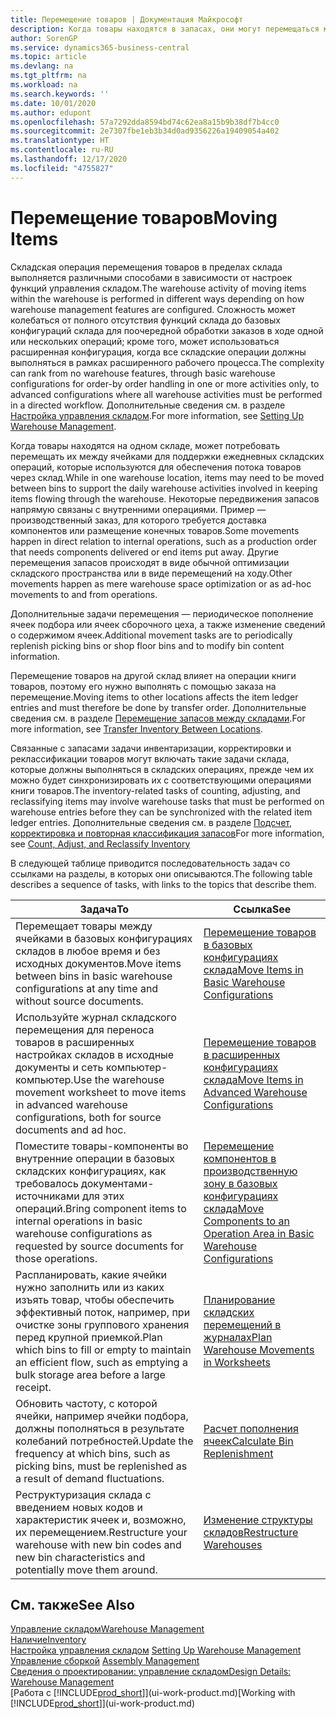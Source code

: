 ```yaml
---
title: Перемещение товаров | Документация Майкрософт
description: Когда товары находятся в запасах, они могут перемещаться между ячейками для поддержки ежедневных складских операций, которые используются для обеспечения потока товаров через склад. Некоторые передвижения запасов напрямую связаны с внутренними операциями. Пример — производственный заказ, для которого требуется доставка компонентов или размещение конечных товаров. Другие перемещения запасов происходят в виде обычной оптимизации складского пространства или в виде перемещений на ходу.
author: SorenGP
ms.service: dynamics365-business-central
ms.topic: article
ms.devlang: na
ms.tgt_pltfrm: na
ms.workload: na
ms.search.keywords: ''
ms.date: 10/01/2020
ms.author: edupont
ms.openlocfilehash: 57a7292dda8594bd74c62ea8a15b9b38df7b4cc0
ms.sourcegitcommit: 2e7307fbe1eb3b34d0ad9356226a19409054a402
ms.translationtype: HT
ms.contentlocale: ru-RU
ms.lasthandoff: 12/17/2020
ms.locfileid: "4755827"
---
```

# <a name="moving-items"></a><span data-ttu-id="30ade-105">Перемещение товаров</span><span class="sxs-lookup"><span data-stu-id="30ade-105">Moving Items</span></span>
<span data-ttu-id="30ade-106">Складская операция перемещения товаров в пределах склада выполняется различными способами в зависимости от настроек функций управления складом.</span><span class="sxs-lookup"><span data-stu-id="30ade-106">The warehouse activity of moving items within the warehouse is performed in different ways depending on how warehouse management features are configured.</span></span> <span data-ttu-id="30ade-107">Сложность может колебаться от полного отсутствия функций склада до базовых конфигураций склада для поочередной обработки заказов в ходе одной или нескольких операций; кроме того, может использоваться расширенная конфигурация, когда все складские операции должны выполняться в рамках расширенного рабочего процесса.</span><span class="sxs-lookup"><span data-stu-id="30ade-107">The complexity can rank from no warehouse features, through basic warehouse configurations for order-by order handling in one or more activities only, to advanced configurations where all warehouse activities must be performed in a directed workflow.</span></span> <span data-ttu-id="30ade-108">Дополнительные сведения см. в разделе [Настройка управления складом](warehouse-setup-warehouse.md).</span><span class="sxs-lookup"><span data-stu-id="30ade-108">For more information, see [Setting Up Warehouse Management](warehouse-setup-warehouse.md).</span></span>

<span data-ttu-id="30ade-109">Когда товары находятся на одном складе, может потребовать перемещать их между ячейками для поддержки ежедневных складских операций, которые используются для обеспечения потока товаров через склад.</span><span class="sxs-lookup"><span data-stu-id="30ade-109">While in one warehouse location, items may need to be moved between bins to support the daily warehouse activities involved in keeping items flowing through the warehouse.</span></span> <span data-ttu-id="30ade-110">Некоторые передвижения запасов напрямую связаны с внутренними операциями. Пример — производственный заказ, для которого требуется доставка компонентов или размещение конечных товаров.</span><span class="sxs-lookup"><span data-stu-id="30ade-110">Some movements happen in direct relation to internal operations, such as a production order that needs components delivered or end items put away.</span></span> <span data-ttu-id="30ade-111">Другие перемещения запасов происходят в виде обычной оптимизации складского пространства или в виде перемещений на ходу.</span><span class="sxs-lookup"><span data-stu-id="30ade-111">Other movements happen as mere warehouse space optimization or as ad-hoc movements to and from operations.</span></span>

<span data-ttu-id="30ade-112">Дополнительные задачи перемещения — периодическое пополнение ячеек подбора или ячеек сборочного цеха, а также изменение сведений о содержимом ячеек.</span><span class="sxs-lookup"><span data-stu-id="30ade-112">Additional movement tasks are to periodically replenish picking bins or shop floor bins and to modify bin content information.</span></span>

<span data-ttu-id="30ade-113">Перемещение товаров на другой склад влияет на операции книги товаров, поэтому его нужно выполнять с помощью заказа на перемещение.</span><span class="sxs-lookup"><span data-stu-id="30ade-113">Moving items to other locations affects the item ledger entries and must therefore be done by transfer order.</span></span> <span data-ttu-id="30ade-114">Дополнительные сведения см. в разделе [Перемещение запасов между складами](inventory-how-transfer-between-locations.md).</span><span class="sxs-lookup"><span data-stu-id="30ade-114">For more information, see [Transfer Inventory Between Locations](inventory-how-transfer-between-locations.md).</span></span>  

<span data-ttu-id="30ade-115">Связанные с запасами задачи инвентаризации, корректировки и реклассификации товаров могут включать такие задачи склада, которые должны выполняться в складских операциях, прежде чем их можно будет синхронизировать их с соответствующими операциями книги товаров.</span><span class="sxs-lookup"><span data-stu-id="30ade-115">The inventory-related tasks of counting, adjusting, and reclassifying items may involve warehouse tasks that must be performed on warehouse entries before they can be synchronized with the related item ledger entries.</span></span> <span data-ttu-id="30ade-116">Дополнительные сведения см. в разделе [Подсчет, корректировка и повторная классификация запасов](inventory-how-count-adjust-reclassify.md)</span><span class="sxs-lookup"><span data-stu-id="30ade-116">For more information, see [Count, Adjust, and Reclassify Inventory](inventory-how-count-adjust-reclassify.md)</span></span>  

 <span data-ttu-id="30ade-117">В следующей таблице приводится последовательность задач со ссылками на разделы, в которых они описываются.</span><span class="sxs-lookup"><span data-stu-id="30ade-117">The following table describes a sequence of tasks, with links to the topics that describe them.</span></span>   

|<span data-ttu-id="30ade-118">**Задача**</span><span class="sxs-lookup"><span data-stu-id="30ade-118">**To**</span></span>|<span data-ttu-id="30ade-119">**Ссылка**</span><span class="sxs-lookup"><span data-stu-id="30ade-119">**See**</span></span>|  
|------------|-------------|  
|<span data-ttu-id="30ade-120">Перемещает товары между ячейками в базовых конфигурациях складов в любое время и без исходных документов.</span><span class="sxs-lookup"><span data-stu-id="30ade-120">Move items between bins in basic warehouse configurations at any time and without source documents.</span></span>|[<span data-ttu-id="30ade-121">Перемещение товаров в базовых конфигурациях склада</span><span class="sxs-lookup"><span data-stu-id="30ade-121">Move Items in Basic Warehouse Configurations</span></span>](warehouse-how-to-move-items-ad-hoc-in-basic-warehousing.md)|
|<span data-ttu-id="30ade-122">Используйте журнал складского перемещения для переноса товаров в расширенных настройках складов в исходные документы и сеть компьютер-компьютер.</span><span class="sxs-lookup"><span data-stu-id="30ade-122">Use the warehouse movement worksheet to move items in advanced warehouse configurations, both for source documents and ad hoc.</span></span>|[<span data-ttu-id="30ade-123">Перемещение товаров в расширенных конфигурациях склада</span><span class="sxs-lookup"><span data-stu-id="30ade-123">Move Items in Advanced Warehouse Configurations</span></span>](warehouse-how-to-move-items-in-advanced-warehousing.md)|  
|<span data-ttu-id="30ade-124">Поместите товары-компоненты во внутренние операции в базовых складских конфигурациях, как требовалось документами-источниками для этих операций.</span><span class="sxs-lookup"><span data-stu-id="30ade-124">Bring component items to internal operations in basic warehouse configurations as requested by source documents for those operations.</span></span>|[<span data-ttu-id="30ade-125">Перемещение компонентов в производственную зону в базовых конфигурациях склада</span><span class="sxs-lookup"><span data-stu-id="30ade-125">Move Components to an Operation Area in Basic Warehouse Configurations</span></span>](warehouse-how-to-move-components-to-an-operation-area-in-basic-warehousing.md)|
|<span data-ttu-id="30ade-126">Распланировать, какие ячейки нужно заполнить или из каких изъять товар, чтобы обеспечить эффективный поток, например, при очистке зоны группового хранения перед крупной приемкой.</span><span class="sxs-lookup"><span data-stu-id="30ade-126">Plan which bins to fill or empty to maintain an efficient flow, such as emptying a bulk storage area before a large receipt.</span></span>|[<span data-ttu-id="30ade-127">Планирование складских перемещений в журналах</span><span class="sxs-lookup"><span data-stu-id="30ade-127">Plan Warehouse Movements in Worksheets</span></span>](warehouse-how-to-plan-warehouse-movements-in-worksheets.md)|
|<span data-ttu-id="30ade-128">Обновить частоту, с которой ячейки, например ячейки подбора, должны пополняться в результате колебаний потребностей.</span><span class="sxs-lookup"><span data-stu-id="30ade-128">Update the frequency at which bins, such as picking bins, must be replenished as a result of demand fluctuations.</span></span>|[<span data-ttu-id="30ade-129">Расчет пополнения ячеек</span><span class="sxs-lookup"><span data-stu-id="30ade-129">Calculate Bin Replenishment</span></span>](warehouse-how-to-calculate-bin-replenishment.md)|
|<span data-ttu-id="30ade-130">Реструктуризация склада с введением новых кодов и характеристик ячеек и, возможно, их перемещением.</span><span class="sxs-lookup"><span data-stu-id="30ade-130">Restructure your warehouse with new bin codes and new bin characteristics and potentially move them around.</span></span>|[<span data-ttu-id="30ade-131">Изменение структуры складов</span><span class="sxs-lookup"><span data-stu-id="30ade-131">Restructure Warehouses</span></span>](warehouse-how-to-restructure-warehouses.md)|  

## <a name="see-also"></a><span data-ttu-id="30ade-132">См. также</span><span class="sxs-lookup"><span data-stu-id="30ade-132">See Also</span></span>  
[<span data-ttu-id="30ade-133">Управление складом</span><span class="sxs-lookup"><span data-stu-id="30ade-133">Warehouse Management</span></span>](warehouse-manage-warehouse.md)  
[<span data-ttu-id="30ade-134">Наличие</span><span class="sxs-lookup"><span data-stu-id="30ade-134">Inventory</span></span>](inventory-manage-inventory.md)  
<span data-ttu-id="30ade-135">[Настройка управления складом](warehouse-setup-warehouse.md)   </span><span class="sxs-lookup"><span data-stu-id="30ade-135">[Setting Up Warehouse Management](warehouse-setup-warehouse.md)   </span></span>  
<span data-ttu-id="30ade-136">[Управление сборкой](assembly-assemble-items.md)  </span><span class="sxs-lookup"><span data-stu-id="30ade-136">[Assembly Management](assembly-assemble-items.md)  </span></span>  
[<span data-ttu-id="30ade-137">Сведения о проектировании: управление складом</span><span class="sxs-lookup"><span data-stu-id="30ade-137">Design Details: Warehouse Management</span></span>](design-details-warehouse-management.md)  
<span data-ttu-id="30ade-138">[Работа с [!INCLUDE[prod_short](includes/prod_short.md)]](ui-work-product.md)</span><span class="sxs-lookup"><span data-stu-id="30ade-138">[Working with [!INCLUDE[prod_short](includes/prod_short.md)]](ui-work-product.md)</span></span>
